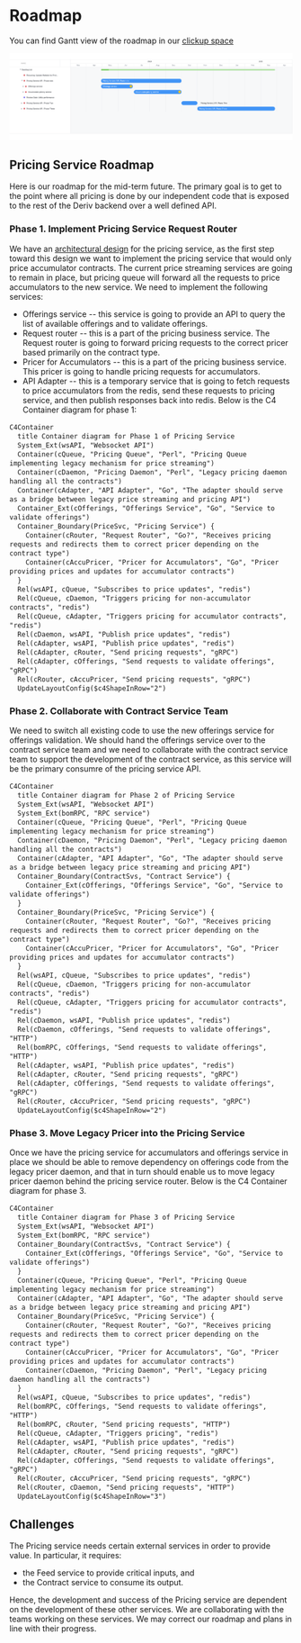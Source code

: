 # Roadmap

You can find Gantt view of the roadmap in our [clickup space](https://app.clickup.com/20696747/v/g/kqknb-686695)

![Gantt chart](../assets/images/gantt.png)

## Pricing Service Roadmap

Here is our roadmap for the mid-term future. The primary goal is to get to the
point where all pricing is done by our independent code that is exposed to the
rest of the Deriv backend over a well defined API.

### Phase 1. Implement Pricing Service Request Router

We have an [architectural design](../api/index.md) for the pricing service, as the
first step toward this design we want to implement the pricing service that
would only price accumulator contracts. The current price streaming services
are going to remain in place, but pricing queue will forward all the requests
to price accumulators to the new service. We need to implement the following
services:
- Offerings service -- this service is going to provide an API to query the
  list of available offerings and to validate offerings.
- Request router -- this is a part of the pricing business service. The Request
  router is going to forward pricing requests to the correct pricer based
  primarily on the contract type.
- Pricer for Accumulators -- this is a part of the pricing business service.
  This pricer is going to handle pricing requests for accumulators.
- API Adapter -- this is a temporary service that is going to fetch requests to
  price accumulators from the redis, send these requests to pricing service,
  and then publish responses back into redis.
Below is the C4 Container diagram for phase 1:

```mermaid
C4Container
  title Container diagram for Phase 1 of Pricing Service
  System_Ext(wsAPI, "Websocket API")
  Container(cQueue, "Pricing Queue", "Perl", "Pricing Queue implementing legacy mechanism for price streaming")
  Container(cDaemon, "Pricing Daemon", "Perl", "Legacy pricing daemon handling all the contracts")
  Container(cAdapter, "API Adapter", "Go", "The adapter should serve as a bridge between legacy price streaming and pricing API")
  Container_Ext(cOfferings, "Offerings Service", "Go", "Service to validate offerings")
  Container_Boundary(PriceSvc, "Pricing Service") {
    Container(cRouter, "Request Router", "Go?", "Receives pricing requests and redirects them to correct pricer depending on the contract type")
    Container(cAccuPricer, "Pricer for Accumulators", "Go", "Pricer providing prices and updates for accumulator contracts")
  }
  Rel(wsAPI, cQueue, "Subscribes to price updates", "redis")
  Rel(cQueue, cDaemon, "Triggers pricing for non-accumulator contracts", "redis")
  Rel(cQueue, cAdapter, "Triggers pricing for accumulator contracts", "redis")
  Rel(cDaemon, wsAPI, "Publish price updates", "redis")
  Rel(cAdapter, wsAPI, "Publish price updates", "redis")
  Rel(cAdapter, cRouter, "Send pricing requests", "gRPC")
  Rel(cAdapter, cOfferings, "Send requests to validate offerings", "gRPC")
  Rel(cRouter, cAccuPricer, "Send pricing requests", "gRPC")
  UpdateLayoutConfig($c4ShapeInRow="2")
```

### Phase 2. Collaborate with Contract Service Team

We need to switch all existing code to use the new offerings service for
offerings validation. We should hand the offerings service over to the contract
service team and we need to collaborate with the contract service team to
support the development of the contract service, as this service will be the
primary consumre of the pricing service API.

```mermaid
C4Container
  title Container diagram for Phase 2 of Pricing Service
  System_Ext(wsAPI, "Websocket API")
  System_Ext(bomRPC, "RPC service")
  Container(cQueue, "Pricing Queue", "Perl", "Pricing Queue implementing legacy mechanism for price streaming")
  Container(cDaemon, "Pricing Daemon", "Perl", "Legacy pricing daemon handling all the contracts")
  Container(cAdapter, "API Adapter", "Go", "The adapter should serve as a bridge between legacy price streaming and pricing API")
  Container_Boundary(ContractSvs, "Contract Service") {
    Container_Ext(cOfferings, "Offerings Service", "Go", "Service to validate offerings")
  }
  Container_Boundary(PriceSvc, "Pricing Service") {
    Container(cRouter, "Request Router", "Go?", "Receives pricing requests and redirects them to correct pricer depending on the contract type")
    Container(cAccuPricer, "Pricer for Accumulators", "Go", "Pricer providing prices and updates for accumulator contracts")
  }
  Rel(wsAPI, cQueue, "Subscribes to price updates", "redis")
  Rel(cQueue, cDaemon, "Triggers pricing for non-accumulator contracts", "redis")
  Rel(cQueue, cAdapter, "Triggers pricing for accumulator contracts", "redis")
  Rel(cDaemon, wsAPI, "Publish price updates", "redis")
  Rel(cDaemon, cOfferings, "Send requests to validate offerings", "HTTP")
  Rel(bomRPC, cOfferings, "Send requests to validate offerings", "HTTP")
  Rel(cAdapter, wsAPI, "Publish price updates", "redis")
  Rel(cAdapter, cRouter, "Send pricing requests", "gRPC")
  Rel(cAdapter, cOfferings, "Send requests to validate offerings", "gRPC")
  Rel(cRouter, cAccuPricer, "Send pricing requests", "gRPC")
  UpdateLayoutConfig($c4ShapeInRow="2")
```

### Phase 3. Move Legacy Pricer into the Pricing Service

Once we have the pricing service for accumulators and offerings service in
place we should be able to remove dependency on offerings code from the legacy
pricer daemon, and that in turn should enable us to move legacy pricer daemon
behind the pricing service router. Below is the C4 Container
diagram for phase 3.

```mermaid
C4Container
  title Container diagram for Phase 3 of Pricing Service
  System_Ext(wsAPI, "Websocket API")
  System_Ext(bomRPC, "RPC service")
  Container_Boundary(ContractSvs, "Contract Service") {
    Container_Ext(cOfferings, "Offerings Service", "Go", "Service to validate offerings")
  }
  Container(cQueue, "Pricing Queue", "Perl", "Pricing Queue implementing legacy mechanism for price streaming")
  Container(cAdapter, "API Adapter", "Go", "The adapter should serve as a bridge between legacy price streaming and pricing API")
  Container_Boundary(PriceSvc, "Pricing Service") {
    Container(cRouter, "Request Router", "Go?", "Receives pricing requests and redirects them to correct pricer depending on the contract type")
    Container(cAccuPricer, "Pricer for Accumulators", "Go", "Pricer providing prices and updates for accumulator contracts")
    Container(cDaemon, "Pricing Daemon", "Perl", "Legacy pricing daemon handling all the contracts")
  }
  Rel(wsAPI, cQueue, "Subscribes to price updates", "redis")
  Rel(bomRPC, cOfferings, "Send requests to validate offerings", "HTTP")
  Rel(bomRPC, cRouter, "Send pricing requests", "HTTP")
  Rel(cQueue, cAdapter, "Triggers pricing", "redis")
  Rel(cAdapter, wsAPI, "Publish price updates", "redis")
  Rel(cAdapter, cRouter, "Send pricing requests", "gRPC")
  Rel(cAdapter, cOfferings, "Send requests to validate offerings", "gRPC")
  Rel(cRouter, cAccuPricer, "Send pricing requests", "gRPC")
  Rel(cRouter, cDaemon, "Send pricing requests", "HTTP")
  UpdateLayoutConfig($c4ShapeInRow="3")
```

## Challenges

The Pricing service needs certain external services in order to provide value.
In particular, it requires:

 - the Feed service to provide critical inputs, and
 - the Contract service to consume its output.

Hence, the development and success of the Pricing service are 
dependent on the development of these other services. We are
collaborating with the teams working on these services. We may 
correct our roadmap and plans in line with their progress.
